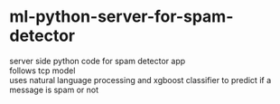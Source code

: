 # ml-python-server-for-spam-detector
server side python code for spam detector app      
follows tcp model       
uses natural language processing and xgboost classifier to predict if a message is spam or not 
